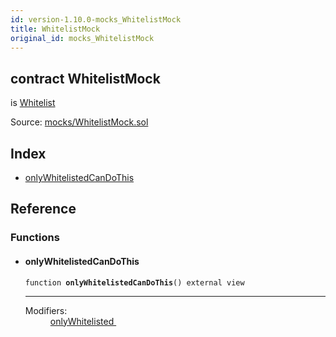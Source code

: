 ```yaml
---
id: version-1.10.0-mocks_WhitelistMock
title: WhitelistMock
original_id: mocks_WhitelistMock
---
```


<div class="contract-doc"><div class="contract"><h2 class="contract-header"><span class="contract-kind">contract</span> WhitelistMock</h2><p class="base-contracts"><span>is</span> <a href="ownership_Whitelist.html">Whitelist</a></p><div class="source">Source: <a href="https://github.com/OpenZeppelin/zeppelin-solidity/blob/v1.10.0/contracts/mocks/WhitelistMock.sol" target="_blank">mocks/WhitelistMock.sol</a></div></div><div class="index"><h2>Index</h2><ul><li><a href="mocks_WhitelistMock.html#onlyWhitelistedCanDoThis">onlyWhitelistedCanDoThis</a></li></ul></div><div class="reference"><h2>Reference</h2><div class="functions"><h3>Functions</h3><ul><li><div class="item function"><span id="onlyWhitelistedCanDoThis" class="anchor-marker"></span><h4 class="name">onlyWhitelistedCanDoThis</h4><div class="body"><code class="signature">function <strong>onlyWhitelistedCanDoThis</strong><span>() </span><span>external </span><span>view </span></code><hr/><dl><dt><span class="label-modifiers">Modifiers:</span></dt><dd><a href="ownership_Whitelist.html#onlyWhitelisted">onlyWhitelisted </a></dd></dl></div></div></li></ul></div></div></div>
